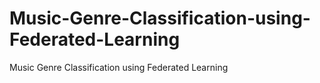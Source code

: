 # Music-Genre-Classification-using-Federated-Learning
Music Genre Classification using Federated Learning
